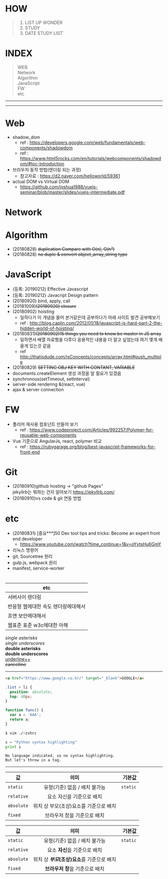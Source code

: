 # HOW 
> 1. LIST UP WONDER 
> 2. STUDY
> 3. DATE STUDY LIST`

# INDEX 
> WEB  
Network  
Algorithm  
JavaScript  
FW  
etc 

---
---

# Web
* shadow_dom
  - ref : https://developers.google.com/web/fundamentals/web-components/shadowdom
  - ref : https://www.html5rocks.com/en/tutorials/webcomponents/shadowdom/#toc-introduction
* 브라우저 동작 방법(렌더링 되는 과정)
  - 참고자료 : https://d2.naver.com/helloworld/59361
* actual DOM vs Virtual DOM  
  - https://github.com/joshua1988/vuejs-seminar/blob/master/slides/vuejs-intermediate.pdf

# Network

# Algorithm
* (20180828) ~~duplication Compare with O(n), O(n²)~~
* (20180828) ~~no duple & convert object_array_string type~~

# JavaScript
* (등록: 20190212) Effective Javascript
* (등록: 20190212) Javacript Design pattern
* (20180920) bind, apply, call
* (20181009)~~(20180920) closure~~ 
* (20180902) hoisting
  - 일하다가 이 개념을 들어 본거같은데 공부하다가 아래 사이트 발견 공부해보기
  - ref : http://blog.caplin.com/2012/01/18/javascript-is-hard-part-2-the-hidden-world-of-hoisting/
* (20180831)~~(20180902)15 things you need to know be master in JS array~~
  - 일하면서 배열 자료형을 다루다 응용적인 내용을 더 알고 싶었는데 여기 몇개 배울게 있는것 같음
  - ref http://thatjsdude.com/jsConcepts/concepts/array.html#push_multiple
* (20180829) ~~SETTING OBJ KEY WITH CONTANT, VARIABLE~~
* documents.createElement 생성 과정을 알 필요가 있겠음 
* synchronous(setTimeout, setInterval)
* server-side rendering &(react, vue)
* ajax & server connection 

# FW
* 폴리머 재사용 컴포넌트 만들어 보기
  - ref : https://www.codeproject.com/Articles/992257/Polymer-for-reusable-web-components
* Vue 기준으로 AngularJs, react, polymer 비교 
  - ref : https://rubygarage.org/blog/best-javascript-frameworks-for-front-end


# Git
* (20180910)github hosting -> "github Pages"  
  jekyllrb는 뭐하는 건지 알아보기 https://jekyllrb.com/
* (20180910)vs code & git 연동 방법


# etc
* (20180831) [중요***]50 Dev tool tips and tricks: Become an expert front end developer
  - https://www.youtube.com/watch?time_continue=1&v=oYvtsHu6GmY
* 리눅스 명령어
* git, Sourcetree 원리
* gulp.js, webpack 원리
* manifest, service-worker


#
| etc |
|---|
|서버사이 렌더링|
|반응형 웹에대한 속도 렌더링에대해서 |
| 프앤 보안에대해서 |
| 웹표준 표준 w3c에대한 아해 |



*single asterisks*  
_single underscores_  
**double asterisks**  
__double underscores__  
<u>underline++</u>  
~~cancelline~~

---

```html
<a href="https://www.google.co.kr/" target="_blank">GOOGLE</a>
```

```css
.list > li {
  position: absolute;
  top: 40px;
}
```

```javascript
function func() {
  var a = 'AAA';
  return a;
}
```

```bash
$ vim ./~zshrc
```

```python
s = "Python syntax highlighting"
print s
```

```
No language indicated, so no syntax highlighting. 
But let's throw in a tag.
```

---
| 값 | 의미 | 기본값 |
|---|:---:|---:|
| `static` | 유형(기준) 없음 / 배치 불가능 | `static` |
| `relative` | 요소 자신을 기준으로 배치 |  |
| `absolute` | 위치 상 부모(조상)요소를 기준으로 배치 |  |
| `fixed` | 브라우저 창을 기준으로 배치 |  |

값 | 의미 | 기본값
---|:---:|---:
`static` | 유형(기준) 없음 / 배치 불가능 | `static`
`relative` | 요소 **자신**을 기준으로 배치 |
`absolute` | 위치 상 **_부모_(조상)요소**를 기준으로 배치 |
`fixed` | **브라우저 창**을 기준으로 배치 |

